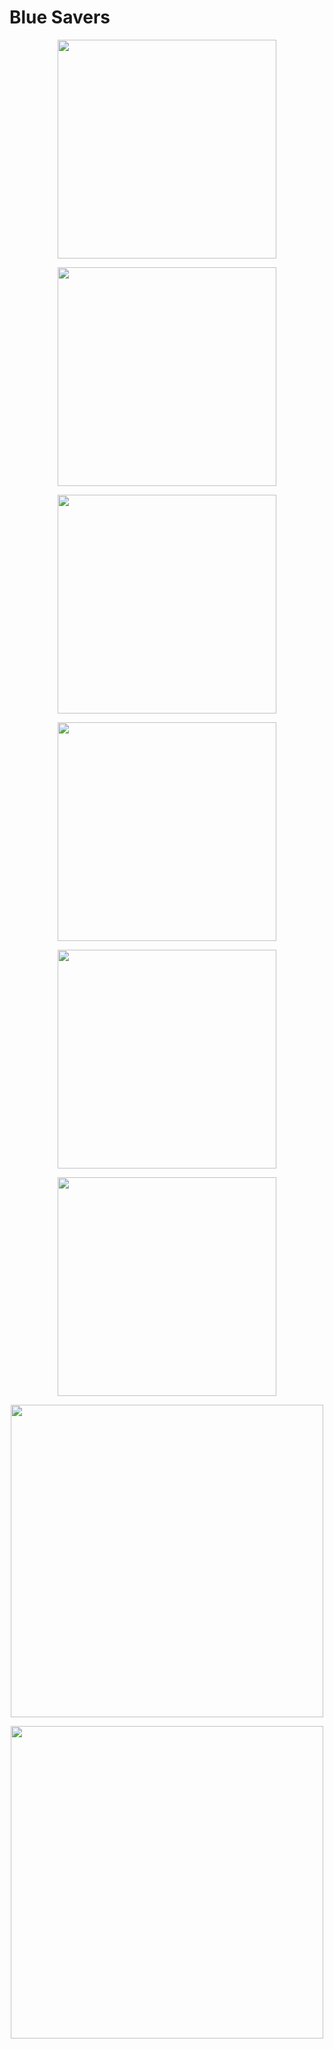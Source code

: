 # Blue Savers

<p align= "center" >
  <img width=350
       src = "https://user-images.githubusercontent.com/58171409/161047711-0a516a42-d9b5-4558-b7ca-8b28c85ecc52.png" alt ="">

</p>

<p align= "center" >
  <img width=350
       src = "https://user-images.githubusercontent.com/58171409/161056070-ce789bf5-cce8-43b8-b4b0-8fc325fb4833.png" alt ="">

</p>


<p align= "center" >
  <img width=350
       src = "https://user-images.githubusercontent.com/58171409/161056130-e41b87ca-3af3-48a0-937e-666b22a38df5.png" alt ="">

</p>

<p align= "center" >
  <img width=350
       src = "https://user-images.githubusercontent.com/58171409/161056228-78889b7b-a5fe-45f4-a148-a371235426c9.png" alt ="">

</p>

<p align= "center" >
  <img width=350
       src = "https://user-images.githubusercontent.com/58171409/161056355-4498e284-fb1b-40d3-bf2d-b198e64fd5c8.png" alt ="">

</p>

 <p align= "center" >
  <img width=350
       src = "https://user-images.githubusercontent.com/58171409/161056488-d38e569e-7937-4513-8a86-a697b7dc71dd.png" alt ="">

</p>


 <p align= "center" >
  <img width=500
       src = "https://user-images.githubusercontent.com/58171409/161056488-d38e569e-7937-4513-8a86-a697b7dc71dd.png" alt ="">

</p>

<p align= "center" >
  <img width=500
       src = "https://user-images.githubusercontent.com/58171409/161056782-f573936a-a0fd-4788-b9a5-7f6bcf38b04c.png" alt ="">

</p>

